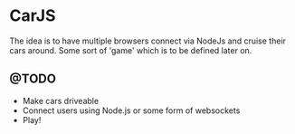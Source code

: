 CarJS
=====

The idea is to have multiple browsers connect via NodeJs and cruise their cars around.
Some sort of 'game' which is to be defined later on.


@TODO
-----
- Make cars driveable
- Connect users using Node.js or some form of websockets
- Play!

